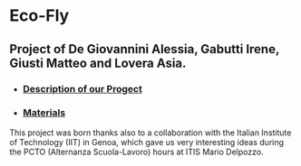 # Eco-Fly
## Project of De Giovannini Alessia, Gabutti Irene, Giusti Matteo and Lovera Asia. 

* ### [Description of our Progect](https://github.com/AleDegio/Eco-Fly/wiki/Description-of-our-Progect)
* ### [Materials](https://github.com/AleDegio/Eco-Fly/wiki/Materials)


This project was born thanks also to a collaboration with the Italian Institute of Technology (IIT) in Genoa, which gave us very interesting ideas during the PCTO (Alternanza Scuola-Lavoro) hours at ITIS Mario Delpozzo. 
